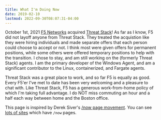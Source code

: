 ```yaml
---
title: What I'm Doing Now
date: 2019-02-10
lastmod: 2022-09-30T08:07:31-04:00
---
```


October 1st, 2021 [F5 Networks](https://f5.com) acquired [Threat Stack](https://www.threatstack.com/)! As far as I know, F5 did not layoff anyone from Threat Stack. They treated the acquistion like they were hiring individuals and made separate offers that each person could choose to accept or not. I think most were given offers for permanent positions, while some others were offered temporary positions to help with the transition. I chose to stay, and am still working on the (formerly Threat Stack) agents. I am the primary developer of the Windows Agent, and am a significant contributor to the Linux, containerized, and Fargate agents.
<!--more-->
Threat Stack was a great place to work, and so far F5 is equally as good. Every F5'er I've met to date has been very welcoming and a pleasure to chat with. Like Threat Stack, F5 has a generous work-from-home policy of which I'm taking full advantage. I do NOT miss commuting an hour and a half each way between home and the Boston office.

This page is inspired by Derek Siver's [/now page movement](https://sivers.org/nowff). You can see [lots of sites](http://nownownow.com/) which have `/now` pages.
